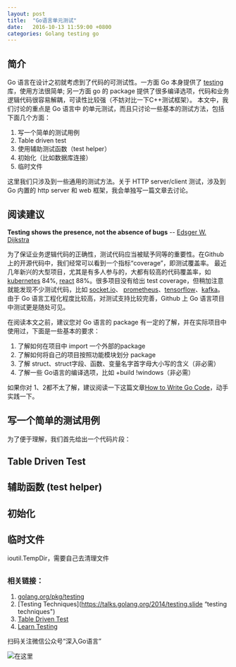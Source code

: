 ```yaml
---
layout: post
title:  "Go语言单元测试"
date:   2016-10-13 11:59:00 +0800
categories: Golang testing go
---
```


## 简介

Go 语言在设计之初就考虑到了代码的可测试性。一方面 Go 本身提供了 [testing](https://golang.org/pkg/testing/ "testing") 库，使用方法很简单;
另一方面 go 的 package 提供了很多编译选项，代码和业务逻辑代码很容易解耦，可读性比较强（不妨对比一下C++测试框架）。 本文中，我们讨论的重点是 Go 语言中
的单元测试，而且只讨论一些基本的测试方法，包括下面几个方面：

1. 写一个简单的测试用例
2. Table driven test
3. 使用辅助测试函数（test helper）
4. 初始化（比如数据库连接）
5. 临时文件

这里我们只涉及到一些通用的测试方法。关于 HTTP server/client 测试，涉及到 Go 内置的 http server 和 web 框架，我会单独写一篇文章去讨论。

## 阅读建议

**Testing shows the presence, not the absence of bugs** -- [Edsger W. Dijkstra](https://en.wikiquote.org/wiki/Edsger_W._Dijkstra "Dijkstra")

为了保证业务逻辑代码的正确性，测试代码应当被赋予同等的重要性。在Github 上的开源代码中，我们经常可以看到一个指标“coverage”，即测试覆盖率。
最近几年新兴的大型项目，尤其是有多人参与的，大都有较高的代码覆盖率，如 [kubernetes](https://github.com/kubernetes/kubernetes "kubernetes") 84%, 
[react](https://github.com/facebook/react "react") 88%。很多项目没有给出 test coverage，但稍加注意就能发现不少测试代码，比如 [socket.io](https://github.com/socketio/socket.io "socket.io")、
[prometheus](https://github.com/prometheus/prometheus "prometheus")、[tensorflow](https://github.com/tensorflow/tensorflow "tensorflow")、[kafka](https://github.com/apache/kafka "kafka")。
由于 Go 语言工程化程度比较高，对测试支持比较完善，Github 上 Go 语言项目中测试更是随处可见。 

在阅读本文之前，建议您对 Go 语言的 package 有一定的了解，并在实际项目中使用过，下面是一些基本的要求：

1. 了解如何在项目中 import 一个外部的package
2. 了解如何将自己的项目按照功能模块划分 package
3. 了解 struct、struct字段、函数、变量名字首字母大小写的含义（非必需）
4. 了解一些 Go语言的编译选项，比如 +build !windows（非必需）

如果你对 1、2都不太了解，建议阅读一下这篇文章[How to Write Go Code](https://golang.org/doc/code.html, "go code")，动手实践一下。

## 写一个简单的测试用例

为了便于理解，我们首先给出一个代码片段：



## Table Driven Test 

## 辅助函数 (test helper)

## 初始化

## 临时文件
ioutil.TempDir，需要自己去清理文件

## 


### 相关链接：

1. [golang.org/pkg/testing](https://golang.org/pkg/testing/ "testing")
2. [Testing Techniques](https://talks.golang.org/2014/testing.slide “testing techniques")
3. [Table Driven Test](https://github.com/golang/go/wiki/TableDrivenTests "table driven test")
4. [Learn Testing](https://github.com/golang/go/wiki/LearnTesting "learn testing")

扫码关注微信公众号“深入Go语言”

![在这里]( http://oat5ddzns.bkt.clouddn.com/qrcode_for_gh_9280bd217b46_430.jpg "qrcode")
